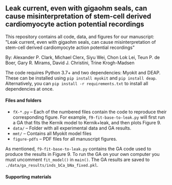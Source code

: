 ## Leak current, even with gigaohm seals, can cause misinterpretation of stem-cell derived cardiomyocyte action potential recordings 

This repository contains all code, data, and figures for our manuscript: "Leak current, even with gigaohm seals, can cause misinterpretation of stem-cell derived cardiomyocyte action potential recordings"

By: Alexander P. Clark, Michael Clerx, Siyu Wei, Chon Lok Lei, Teun P. de Boer, Gary R. Mirams, David J. Christini, Trine Krogh-Madsen

The code requires Python 3.7+ and two dependencies: Myokit and DEAP. These can be installed using `pip install myokit` and `pip install deap`. Alternatively, you can `pip install -r requirements.txt` to install all dependencies at once. 

#### Files and folders

- `fX-*.py` – Each of the numbered files contain the code to reproduce their corresponding figure. For example, `f9-fit-base-to-leak.py` will first run a GA that fits the Kernik model to Kernik+leak, and then plots Figure 9.
- `data/` – Folder with all experimental data and GA results.
- `mmt/` – Contains all Myokit model files  
- `figure-pdfs` – PDF files for all manuscript figures. 

As mentioned, `f9-fit-base-to-leak.py` contains the GA code used to produce the results in Figure 9. To run the GA on your own computer you must uncomment `fit_model()` in `main()`. The GA results are saved to `./data/ga_results/inds_bCa_bNa_fixed.pkl`.

#### Supporting materials 


